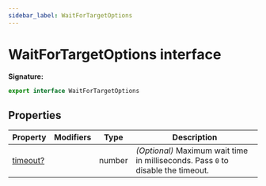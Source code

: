 ```yaml
---
sidebar_label: WaitForTargetOptions
---
```


# WaitForTargetOptions interface

**Signature:**

```typescript
export interface WaitForTargetOptions
```

## Properties

| Property                                                | Modifiers | Type   | Description                                                                                      |
| ------------------------------------------------------- | --------- | ------ | ------------------------------------------------------------------------------------------------ |
| [timeout?](./puppeteer.waitfortargetoptions.timeout.md) |           | number | <i>(Optional)</i> Maximum wait time in milliseconds. Pass <code>0</code> to disable the timeout. |
